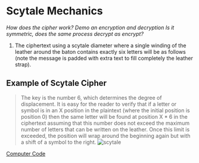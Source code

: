 # Scytale Mechanics 
*How does the cipher work? Demo an encryption and decryption Is it symmetric, does the same process decrypt as encrypt?*
   
   1. The ciphertext using a scytale diameter where a single winding of the leather around the baton contains exactly six letters will be as follows (note the message is padded with extra text to fill completely the leather strap).
   
   ## Example of Scytale Cipher
   
   > The key is the number 6, which determines the degree of displacement. It is easy for the reader to verify that if a letter or symbol is in an X position in the plaintext (where the initial position is position 0) then the same letter will be found at position X * 6 in the ciphertext assuming that this number does not exceed the maximum number of letters that can be written on the leather. Once this limit is exceeded, the position will wrap around the beginning again but with a shift of a symbol to the right.
![scytale](https://encrypted-tbn0.gstatic.com/images?q=tbn:ANd9GcS9JMUttegKvG2mkcFr-rWOArLvKObzWdb3FryvcpBBea6luN3f:x-raw-image:///94847ef4a7e29223cf640e3f43b30c4cb5f5b5705f6b77c88568e7a82eb03121&usqp=CAU)

[Computer Code](scytale_math_analysis.md)
